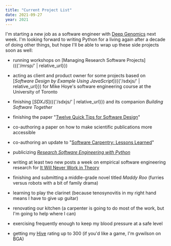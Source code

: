 ```yaml
---
title: "Current Project List"
date: 2021-09-27
year: 2021
---
```


I'm starting a new job as a software engineer with [Deep Genomics](https://www.deepgenomics.com/) next week.
I'm looking forward to writing Python for a living again after a decade of doing other things,
but hope I'll be able to wrap up these side projects soon as well:

- running workshops on [Managing Research Software Projects]({{'/mrsp/' | relative_url}})

- acting as client and product owner for some projects based on
  [*Software Design by Example Using JavaScript*]({{'/sdxjs/' | relative_url}})
  for Mike Hoye's software engineering course at the University of Toronto

- finishing [*SDXJS*]({{'/sdxjs/' | relative_url}})
  and its companion *Building Software Together*

- finishing the paper "[Twelve Quick Tips for Software Design](https://github.com/gvwilson/12-design/)"

- co-authoring a paper on how to make scientific publications more accessible

- co-authoring an update to "[Software Carpentry: Lessons Learned](https://f1000research.com/articles/3-62)"

- publicizing [*Research Software Engineering with Python*](https://merely-useful.tech/py-rse/)

- writing at least two new posts a week on empirical software engineering research
  for [It Will Never Work in Theory](https://neverworkintheory.org/)

- finishing and submitting a middle-grade novel titled *Maddy Roo*
  (furries versus robots with a bit of family drama)

- learning to play the clarinet
  (because tenosynovitis in my right hand means I have to give up guitar)

- renovating our kitchen
  (a carpenter is going to do most of the work, but I'm going to help where I can)

- exercising frequently enough to keep my blood pressure at a safe level

- getting my [Hive](https://boardgamearena.com/gamepanel?game=hive) rating up to 300
  (if you'd like a game, I'm gvwilson on BGA)
